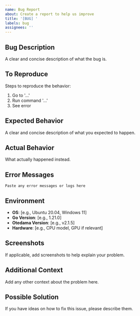 ```yaml
---
name: Bug Report
about: Create a report to help us improve
title: '[BUG] '
labels: bug
assignees: ''
---
```


## Bug Description
A clear and concise description of what the bug is.

## To Reproduce
Steps to reproduce the behavior:
1. Go to '...'
2. Run command '...'
3. See error

## Expected Behavior
A clear and concise description of what you expected to happen.

## Actual Behavior
What actually happened instead.

## Error Messages
```
Paste any error messages or logs here
```

## Environment
- **OS**: [e.g., Ubuntu 20.04, Windows 11]
- **Go Version**: [e.g., 1.21.0]
- **Otedama Version**: [e.g., v2.1.5]
- **Hardware**: [e.g., CPU model, GPU if relevant]

## Screenshots
If applicable, add screenshots to help explain your problem.

## Additional Context
Add any other context about the problem here.

## Possible Solution
If you have ideas on how to fix this issue, please describe them.